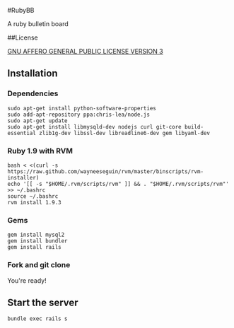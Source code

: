 #RubyBB

A ruby bulletin board

##License

[GNU AFFERO GENERAL PUBLIC LICENSE VERSION 3](https://www.gnu.org/licenses/agpl-3.0.html)

## Installation

### Dependencies

    sudo apt-get install python-software-properties
    sudo add-apt-repository ppa:chris-lea/node.js
    sudo apt-get update
    sudo apt-get install libmysqld-dev nodejs curl git-core build-essential zlib1g-dev libssl-dev libreadline6-dev gem libyaml-dev

### Ruby 1.9 with RVM

    bash < <(curl -s https://raw.github.com/wayneeseguin/rvm/master/binscripts/rvm-installer)
    echo '[[ -s "$HOME/.rvm/scripts/rvm" ]] && . "$HOME/.rvm/scripts/rvm"' >> ~/.bashrc
    source ~/.bashrc
    rvm install 1.9.3

### Gems

    gem install mysql2
    gem install bundler
    gem install rails

### Fork and git clone

You're ready!

## Start the server

    bundle exec rails s
